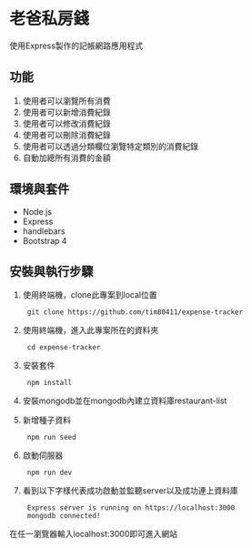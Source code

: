 # 老爸私房錢
使用Express製作的記帳網路應用程式

## 功能
1. 使用者可以瀏覽所有消費
2. 使用者可以新增消費紀錄
3. 使用者可以修改消費紀錄
4. 使用者可以刪除消費紀錄
5. 使用者可以透過分類欄位瀏覽特定類別的消費紀錄
6. 自動加總所有消費的金額

## 環境與套件
* Node.js
* Express
* handlebars
* Bootstrap 4

## 安裝與執行步驟
1. 使用終端機，clone此專案到local位置


        git clone https://github.com/tim80411/expense-tracker
2. 使用終端機，進入此專案所在的資料夾


        cd expense-tracker

3. 安裝套件


        npm install
4. 安裝mongodb並在mongodb內建立資料庫restaurant-list
5. 新增種子資料


        npm run seed

6. 啟動伺服器


        npm run dev
7. 看到以下字樣代表成功啟動並監聽server以及成功連上資料庫


        Express server is running on https://localhost:3000
        mongodb connected!

在任一瀏覽器輸入localhost:3000即可進入網站
